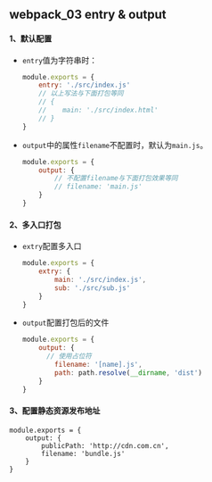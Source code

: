 ## webpack_03 entry & output

#### 1、默认配置

+ `entry`值为字符串时：

  ```js
  module.exports = {
      entry: './src/index.js'
      // 以上写法与下面打包等同
      // {
      //    main: './src/index.html'
      // }
  }
  ```

+ `output`中的属性`filename`不配置时，默认为`main.js`。

  ```js
  module.exports = {
      output: {
          // 不配置filename与下面打包效果等同
          // filename: 'main.js'
      }
  }
  ```

#### 2、多入口打包

+ `extry`配置多入口

  ```js
  module.exports = {
      extry: {
          main: './src/index.js',
          sub: './src/sub.js'
      }
  }
  ```

+ `output`配置打包后的文件

  ```js
  module.exports = {
      output: {
      	// 使用占位符
          filename: '[name].js',
          path: path.resolve(__dirname, 'dist')
      }
  }
  ```

#### 3、配置静态资源发布地址

```
module.exports = {
    output: {
        publicPath: 'http://cdn.com.cn',
        filename: 'bundle.js'
    }
}
```

